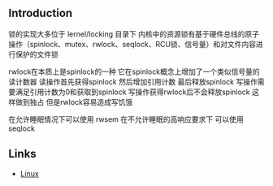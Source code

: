 ## Introduction



锁的实现大多位于 lernel/locking 目录下 内核中的资源锁有基于硬件总线的原子操作（spinlock、mutex、rwlock、seqlock、RCU锁、信号量）和对文件内容进行保护的文件锁


rwlock在本质上是spinlock的一种 它在spinlock概念上增加了一个类似信号量的读计数器 读操作首先获得spinlock 然后增加引用计数 最后释放spinlock 写操作需要满足引用计数为0和获取到spinlock 写操作获得rwlock后不会释放spinlock 这样做到独占 但是rwlock容易造成写饥饿

在允许睡眠情况下可以使用 rwsem 在不允许睡眠的高响应要求下 可以使用seqlock

## Links

- [Linux](/docs/CS/OS/Linux/Linux.md)